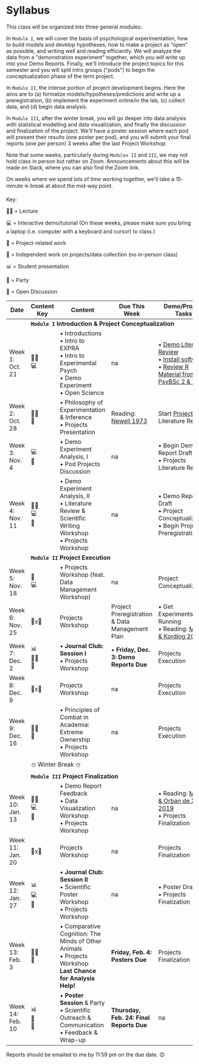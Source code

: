 # Syllabus

This class will be organized into three general modules: 

In `Module I`, we will cover the basis of psychological experimentation, how to build models and develop hypotheses, how to make a project as "open" as possible, and writing well and reading efficiently. We will analyze the data from a "demonstration experiment" together, which you will write up into your Demo Reports. Finally, we'll introduce the project topics for this semester and you will split intro groups ("pods") to begin the conceptualization phase of the term project. 

In `Module II`, the intense portion of project development begins. Here the aims are to (a) formalize models/hypotheses/predictions and write up a preregistration, (b) implement the experiment online/in the lab, (c) collect data, and (d) begin data analysis. 

In `Module III`, after the winter break, you will go deeper into data analysis with statistical modelling and data visualization, and finally the discussion and finalization of the project. We'll have a poster session where each pod will present their results (one poster per pod), and you will submit your final reports (one per person) 3 weeks after the last Project Workshop. 

Note that some weeks, particularly during `Modules II` and `III`, we may not hold class in person but rather on Zoom. Announcements about this will be made on Slack, where you can also find the Zoom link.

On weeks where we spend lots of time working together, we'll take a 15-minute ☕ break at about the mid-way point. 

Key:

👩‍🏫 = Lecture

💻 = Interactive demo/tutorial (On these weeks, please make sure you bring a laptop (i.e. computer with a keyboard and cursor) to class.)

🚀 = Project-related work

🔬 = Independent work on projects/data collection (no in-person class)

📊 = Student presentation

🎉 = Party

💬 = Open Discussion

|  Date   | Content Key | Content   |  Due This Week | Demo/Project Tasks |
|------------|----------|-----------|------------|------------|
|<td colspan=5>**`Module I`  Introduction & Project Conceptualization** |
| Week 1: Oct. 21 | 👩‍🏫<br>💻 | • Introductions<br>• Intro to EXPRA<br>• Intro to Experimental Psych<br>• Demo Experiment<br>• Open Science | na |  • [Demo Literature Review](https://github.com/avakiai/yanny-laurel-demo)<br>• [Install software](https://avakiai.github.io/expra_winter2021-2022/setup.html)<br>• [Review R Material from PsyBSc 2 & 7](https://pandar.netlify.app/lehre/) |
| Week 2: Oct. 28 | 👩‍🏫<br>🚀|• Philosophy of Experimentation & Inference<br>• Projects Presentation|  Reading: [Newell 1973](https://github.com/avakiai/expra_winter2021-2022/blob/master/assigned_readings/Newell_20%20Questions.pdf)  | Start [Projects](https://avakiai.github.io/expra_winter2021-2022/projects/projects.html) Literature Review |
| Week 3: Nov. 4 | 💻<br>🚀|• Demo Experiment Analysis, I<br> • Pod Projects Discussion | na | • Begin Demo Report Draft<br>• Projects Literature Review |
| Week 4: Nov. 11 | 👩‍🏫<br>💻<br>🚀|• Demo Experiment Analysis, II<br> • Literature Review & Scientific Writing Workshop<br> • Projects Workshop | na |• Demo Report Draft<br>• Project Conceptualization<br>• Begin Project Preregistration | 
|<td colspan=4>**`Module II`  Project Execution** |
| Week 5: Nov. 18 | 🚀<br>💻| • Projects Workshop (feat. Data Management Workshop)  | na | Project Conceptualization |
| Week 6: Nov. 25 | 🚀x🔬| Projects Workshop | Project Preregistration & Data Management Plan |• Get Experiments Running<br>• Reading: [Mensh & Kording 2017](https://github.com/avakiai/expra_winter2021-2022/blob/master/assigned_readings/Mensh%26Kording_Ten%20simple%20rules%20for%20structuring%20papers.pdf) |
| Week 7: Dec. 2 | 📊<br>👩‍🏫<br>🚀|• **Journal Club: Session I**<br>• Projects Workshop  | • **Friday, Dec. 3: Demo Reports Due** | Projects Execution |
| Week 8: Dec. 9 | 🚀x🔬| Projects Workshop | na | Projects Execution | 
| Week 9: Dec. 16 | 👩‍🏫<br>🚀|• Principles of Combat in Academia: Extreme Ownership<br>• Projects Workshop | na | Projects Execution |
|<td colspan=5> ⛄ Winter Break ⛄ |
|<td colspan=5>**`Module III`  Project Finalization** |
| Week 10: Jan. 13 | 👩‍🏫<br>💻<br>🚀| • Demo Report Feedback<br>• Data Visualization Workshop<br>• Projects Workshop  | na  | • Reading: [Makin & Orban de Xivry 2019](https://github.com/avakiai/expra_winter2021-2022/blob/master/assigned_readings/Makin%26OrbandeXivry_Ten%20common%20statistical%20mistakes.pdf)<br>• Projects Finalization |
| Week 11: Jan. 20 | 🚀x🔬| Projects Workshop | na | Projects Finalization |
| Week 12: Jan. 27 |📊<br>💻<br>🚀|• **Journal Club: Session II**<br>• Scientific Poster Workshop<br> • Projects Workshop | na | • Poster Draft<br> • Projects Finalization | 
| Week 13: Feb. 3 | 👩‍🏫<br>🚀|• Comparative Cognition: The Minds of Other Animals<br>• Projects Workshop<br>**Last Chance for Analysis Help!** | **Friday, Feb. 4: Posters Due** | Projects Finalization |
| Week 14: Feb. 10 | 📊<br>🎉<br>💬|• **Poster Session** & Party<br>• Scientific Outreach & Communication<br>• Feedback & Wrap-up | **Thursday, Feb. 24: Final Reports Due** | na |

Reports should be emailed to me by 11:59 pm on the due date. 😊
